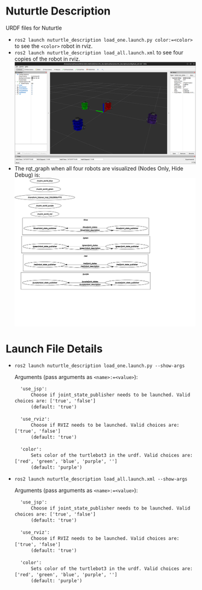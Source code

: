 # Nuturtle  Description
URDF files for Nuturtle <Name Your Robot>
* `ros2 launch nuturtle_description load_one.launch.py color:=<color>` to see the `<color>` robot in rviz.
* `ros2 launch nuturtle_description load_all.launch.xml` to see four copies of the robot in rviz.
![](images/rviz.png)
* The rqt_graph when all four robots are visualized (Nodes Only, Hide Debug) is:
![](images/rqt_graph.svg)
# Launch File Details
* `ros2 launch nuturtle_description load_one.launch.py --show-args`

    Arguments (pass arguments as `<name>:=<value>`):

        'use_jsp':
            Choose if joint_state_publisher needs to be launched. Valid choices are: ['true', 'false']
            (default: 'true')

        'use_rviz':
            Choose if RVIZ needs to be launched. Valid choices are: ['true', 'false']
            (default: 'true')

        'color':
            Sets color of the turtlebot3 in the urdf. Valid choices are: ['red', 'green', 'blue', 'purple', '']
            (default: 'purple')
    
* `ros2 launch nuturtle_description load_all.launch.xml --show-args`

    Arguments (pass arguments as `<name>:=<value>`):

        'use_jsp':
            Choose if joint_state_publisher needs to be launched. Valid choices are: ['true', 'false']
            (default: 'true')

        'use_rviz':
            Choose if RVIZ needs to be launched. Valid choices are: ['true', 'false']
            (default: 'true')

        'color':
            Sets color of the turtlebot3 in the urdf. Valid choices are: ['red', 'green', 'blue', 'purple', '']
            (default: 'purple')
